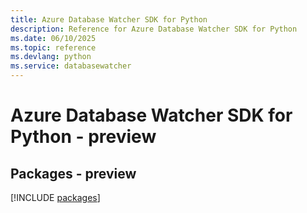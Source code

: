 ```yaml
---
title: Azure Database Watcher SDK for Python
description: Reference for Azure Database Watcher SDK for Python
ms.date: 06/10/2025
ms.topic: reference
ms.devlang: python
ms.service: databasewatcher
---
```

# Azure Database Watcher SDK for Python - preview
## Packages - preview
[!INCLUDE [packages](database-watcher-index.md)]
